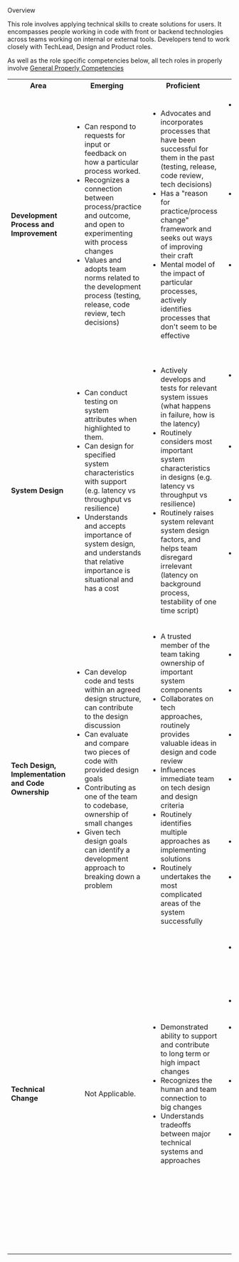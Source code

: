
Overview

This role involves applying technical skills to create solutions for users. It encompasses
people working in code with front or backend technologies across teams working on internal 
or external tools. Developers tend to work closely with TechLead, Design and Product roles. 


As well as the role specific competencies below, all tech roles in properly involve
[General Properly Competencies](./_TechWideGeneral.md)


<table>
    <tr>
        <th>
            Area
        </th>
        <th>
            Emerging
        </th>
        <th>
            Proficient
        </th>
        <th>
            Authority
        </th>
    </tr>
    <tr>
        <td>
            <strong>Development Process and Improvement</strong>
        </td>
        <td><ul>
            <!--- Emerging  -->
            <li>Can respond to requests for input or feedback on how a particular process worked.</li>
            <li>Recognizes a connection between process/practice and outcome, and open to experimenting with process changes</li>
            <li>Values and adopts team norms related to the development process (testing, release, code review, tech decisions)</li>
        </ul></td>
        <td><ul>
            <!--- Proficient  -->
            <li>Advocates and incorporates processes that have been successful for them in the past (testing, release, code review, tech decisions)</li>
            <li>Has a "reason for practice/process change" framework and seeks out ways of improving their craft</li>
            <li>Mental model of the impact of particular processes, actively identifies processes that don't seem to be effective</li>
        </ul></td>
        <td><ul>
            <!--- Authority -->
            <li>Demonstrated alignment and achievement of business goals through reasoned improvement of process and practices as a strategic advantage.</li>
            <li>Identifies and triggers improvements to processes or practices to make a team better; Exemplary personal practices</li>
            <li>Sought out by team, and across company and beyond for how to make teams more effective (can articulate changes and processes that make sense - maturity model)</li>
        </ul></td>
    </tr>
    <tr>
        <td>
            <strong>System Design</strong>
        </td>
        <td><ul>
            <!--- Emerging  -->
            <li>Can conduct testing on system attributes when highlighted to them.</li>
            <li>Can design for specified system characteristics with support (e.g. latency vs throughput vs resilience)</li>
            <li>Understands and accepts importance of system design, and understands that relative importance is situational and has a cost</li>
        </ul></td>
        <td><ul>
            <!--- Proficient  -->
            <li>Actively develops and tests for relevant system issues (what happens in failure, how is the latency)</li>
            <li>Routinely considers most important system characteristics in designs (e.g. latency vs throughput vs resilience)</li>
            <li>Routinely raises system relevant system design factors, and helps team disregard irrelevant (latency on background process, testability of one time script)</li>
        </ul></td>
        <td><ul>
            <!--- Authority -->
            <li>Able to ask key questions of product and wider organization to get at key systems properties and how they will change over time</li>
            <li>Can effectively introduce scaled system design changes (typically long term change) effectively</li>
            <li>Demonstrated ability to build simple and clear systems that seem like they would have to be complex</li>
            <li>Influences system design company wide, and beyond. Transmits/nurtures mental model and system techniques to team mates</li>
        </ul></td>
    </tr>
    <tr>
        <td>
            <strong>Tech Design, Implementation and Code Ownership</strong>
        </td>
        <td><ul>
            <!--- Emerging  -->
            <li>Can develop code and tests within an agreed design structure, can contribute to the design discussion</li>
            <li>Can evaluate and compare two pieces of code with provided design goals</li>
            <li>Contributing as one of the team to codebase, ownership of small changes</li>
            <li>Given tech design goals can identify a development approach to breaking down a problem</li>
        </ul></td>
        <td><ul>
            <!--- Proficient  -->
            <li>A trusted member of the team taking ownership of important system components</li>
            <li>Collaborates on tech approaches, routinely provides valuable ideas in design and code review</li>
            <li>Influences immediate team on tech design and design criteria</li>
            <li>Routinely identifies multiple approaches as implementing solutions</li>
            <li>Routinely undertakes the most complicated areas of the system successfully</li>
        </ul></td>
        <td><ul>
            <!--- Authority -->
            <li>Broad responsibility for team code base, coordinating others contributions</li>
            <li>Can strengthen the design of a system and introduce new technologies effectively</li>
            <li>Demonstrated ability to solve technical solutions that have been a barrier to the team</li>
            <li>Foresees pitfalls in technical approaches early, and takes steps to understand and avoid when appropriate</li>
            <li>Influences design criteria throughout the company and beyond</li>
            <li>Recognized by peers as someone to ask for input and help</li>
        </ul></td>
    </tr>
    <tr>
        <td>
            <strong>Technical Change</strong>
        </td>
        <td><ul>
            <!--- Emerging  -->
            Not Applicable.
        </ul></td>
        <td><ul>
            <!--- Proficient  -->
            <li>Demonstrated ability to support and contribute to long term or high impact changes</li>
            <li>Recognizes the human and team connection to big changes</li>
            <li>Understands tradeoffs between major technical systems and approaches</li>
        </ul></td>
        <td><ul>
            <!--- Authority -->
            <li>An advocate for changes, with a business and team aligned mental model of the benefits</li>
            <li>Demonstrated ability to lead technical changes</li>
            <li>Influential to team, organization and beyond in ability to prioritize and nurture impactful changes</li>
            <li>Not local optimizing, able to see values to changes with local impact and/or remote benefit</li>
            <li>Variety of techniques used to navigate both technical (strangulation, coexistence, creating boundaries...) and related to people/organization (input, rallying, updates, early wins)</li>
        </ul></td>
    </tr>
</table>
